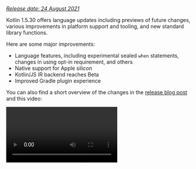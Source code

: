 [//]: # (title: What's new in Kotlin 1.5.30)

_[Release date: 24 August 2021](releases.md#release-details)_

Kotlin 1.5.30 offers language updates including previews of future changes, various improvements in platform support and tooling, and new standard library functions.

Here are some major improvements:
* Language features, including experimental sealed `when` statements, changes in using opt-in requirement, and others
* Native support for Apple silicon
* Kotlin/JS IR backend reaches Beta
* Improved Gradle plugin experience

You can also find a short overview of the changes in the [release blog post](https://blog.jetbrains.com/kotlin/2021/08/kotlin-1-5-30-released/) and this video:

<video href="rNbb3A9IdOo" title="Kotlin 1.5.30"/>

## Language features

Kotlin 1.5.30 is presenting previews of future language changes and bringing improvements to the opt-in requirement mechanism
and type inference:
* [Exhaustive when statements for sealed and Boolean subjects](#exhaustive-when-statements-for-sealed-and-boolean-subjects)
* [Suspending functions as supertypes](#suspending-functions-as-supertypes)
* [Requiring opt-in on implicit usages of experimental APIs](#requiring-opt-in-on-implicit-usages-of-experimental-apis)
* [Changes to using opt-in requirement annotations with different targets](#changes-to-using-opt-in-requirement-annotations-with-different-targets)
* [Improvements to type inference for recursive generic types](#improvements-to-type-inference-for-recursive-generic-types)
* [Eliminating builder inference restrictions](#eliminating-builder-inference-restrictions)

### Exhaustive when statements for sealed and Boolean subjects

> Support for sealed (exhaustive) when statements is [Experimental](components-stability.md). It may be dropped or changed at any time.
> Opt-in is required (see the details below), and you should use it only for evaluation purposes. We would appreciate your feedback on it in [YouTrack](https://youtrack.jetbrains.com/issue/KT-12380).
>
{type="warning"}

An _exhaustive_ [`when`](control-flow.md#when-expression) statement contains branches for all possible types or values of its subject or for some types plus an `else` branch. In other words, it covers all possible cases.

We’re planning to prohibit non-exhaustive `when` statements soon to make the behavior consistent with `when` expressions. To ensure smooth migration, you can configure the compiler to report warnings about non-exhaustive `when` statements with a sealed class or a Boolean. Such warnings will appear by default in Kotlin 1.6 and will become errors later.

> Enums already get a warning.
>
{type="note"}

```kotlin
sealed class Mode {
    object ON : Mode()
    object OFF : Mode()
}

fun main() {
    val x: Mode = Mode.ON
    when (x) { 
        Mode.ON -> println("ON")
    }
// WARNING: Non exhaustive 'when' statements on sealed classes/interfaces 
// will be prohibited in 1.7, add an 'OFF' or 'else' branch instead

    val y: Boolean = true
    when (y) {  
        true -> println("true")
    }
// WARNING: Non exhaustive 'when' statements on Booleans will be prohibited 
// in 1.7, add a 'false' or 'else' branch instead
}
```

To enable this feature in Kotlin 1.5.30, use language version `1.6`. You can also change the warnings to errors by enabling [progressive mode](whatsnew13.md#progressive-mode).

<tabs group="build-script">
<tab title="Kotlin" group-key="kotlin">

```kotlin
kotlin {
    sourceSets.all {
        languageSettings.apply {
            languageVersion = "1.6"
            //progressiveMode = true // false by default
        }
    }
}
```

</tab>
<tab title="Groovy" group-key="groovy">

```groovy
kotlin {
    sourceSets.all {
        languageSettings {
            languageVersion = '1.6'
            //progressiveMode = true // false by default
        }
    }
}
```

</tab>
</tabs>

### Suspending functions as supertypes

> Support for suspending functions as supertypes is [Experimental](components-stability.md). It may be dropped or changed at any time.
> Opt-in is required (see the details below), and you should use it only for evaluation purposes. We would appreciate your feedback on it in [YouTrack](https://youtrack.jetbrains.com/issue/KT-18707).
>
{type="warning"}

Kotlin 1.5.30 provides a preview of the ability to use a `suspend` functional type as a supertype with some limitations.

```kotlin
class MyClass: suspend () -> Unit {
    override suspend fun invoke() { TODO() }
}
```

Use the `-language-version 1.6` compiler option to enable the feature:

<tabs group="build-script">
<tab title="Kotlin" group-key="kotlin">

```kotlin
kotlin {
    sourceSets.all {
        languageSettings.apply {
            languageVersion = "1.6"
        }
    }
}
```

</tab>
<tab title="Groovy" group-key="groovy">

```groovy
kotlin {
    sourceSets.all {
        languageSettings {
            languageVersion = '1.6'
        }
    }
}
```

</tab>
</tabs>

The feature has the following restrictions:
* You can’t mix an ordinary functional type and a `suspend` functional type as supertype. This is because of the implementation details of `suspend` functional types in the JVM backend. They are represented in it as ordinary functional types with a marker interface. Because of the marker interface, there is no way to tell which of the superinterfaces are suspended and which are ordinary.
* You can't use multiple `suspend` functional supertypes. If there are type checks, you also can’t use multiple ordinary functional supertypes.

### Requiring opt-in on implicit usages of experimental APIs

> The opt-in requirement mechanism is [Experimental](components-stability.md).
> It may change at any time. [See how to opt-in](opt-in-requirements.md#experimental-status-of-the-opt-in-requirements).
> Use it only for evaluation purposes. We would appreciate your feedback on it in [YouTrack](https://youtrack.jetbrains.com/issues/KT).
>
{type="warning"}

The author of a library can mark an experimental API as [requiring opt-in](opt-in-requirements.md#create-opt-in-requirement-annotations) to inform users about its experimental state. The compiler raises a warning or error when the API is used and requires [explicit consent](opt-in-requirements.md#opt-in-to-using-api) to suppress it.

In Kotlin 1.5.30, the compiler treats any declaration that has an experimental type in the signature as experimental. Namely, it requires opt-in even for implicit usages of an experimental API. For example, if the function’s return type is marked as an experimental API element, a usage of the function requires you to opt-in even if the declaration is not marked as requiring an opt-in explicitly.

```kotlin
// Library code

@RequiresOptIn(message = "This API is experimental.")
@Retention(AnnotationRetention.BINARY)
@Target(AnnotationTarget.CLASS)
annotation class MyDateTime // Opt-in requirement annotation

@MyDateTime
class DateProvider // A class requiring opt-in

// Client code

// Warning: experimental API usage
fun createDateSource(): DateProvider { /* ... */ }

fun getDate(): Date {
    val dateSource = createDateSource() // Also warning: experimental API usage
    // ... 
}
```

Learn more about [opt-in requirements](opt-in-requirements.md).

### Changes to using opt-in requirement annotations with different targets

> The opt-in requirement mechanism is [Experimental](components-stability.md).
> It may change at any time. [See how to opt-in](opt-in-requirements.md#experimental-status-of-the-opt-in-requirements).
> Use it only for evaluation purposes. We would appreciate your feedback on it in [YouTrack](https://youtrack.jetbrains.com/issues/KT).
>
{type="warning"}

Kotlin 1.5.30 presents new rules for using and declaring opt-in requirement annotations on different [targets](https://kotlinlang.org/api/latest/jvm/stdlib/kotlin.annotation/-target/). The compiler now reports an error for use cases that are impractical to handle at compile time. In Kotlin 1.5.30:
* Marking local variables and value parameters with opt-in requirement annotations is forbidden at the use site.
* Marking override is allowed only if its basic declaration is also marked.
* Marking backing fields and getters is forbidden. You can mark the basic property instead.
* Setting `TYPE` and `TYPE_PARAMETER` annotation targets is forbidden at the opt-in requirement annotation declaration site.

Learn more about [opt-in requirements](opt-in-requirements.md).

### Improvements to type inference for recursive generic types

In Kotlin and Java, you can define a recursive generic type, which references itself in its type parameters. In Kotlin 1.5.30, the Kotlin compiler can infer a type argument based only on upper bounds of the corresponding type parameter if it is a recursive generic. This makes it possible to create various patterns with recursive generic types that are often used in Java to make builder APIs.

```kotlin
// Kotlin 1.5.20
val containerA = PostgreSQLContainer<Nothing>(DockerImageName.parse("postgres:13-alpine")).apply {
    withDatabaseName("db")
    withUsername("user")
    withPassword("password")
    withInitScript("sql/schema.sql")
}

// Kotlin 1.5.30
val containerB = PostgreSQLContainer(DockerImageName.parse("postgres:13-alpine"))
    .withDatabaseName("db")
    .withUsername("user")
    .withPassword("password")
    .withInitScript("sql/schema.sql")
```

You can enable the improvements by passing the `-Xself-upper-bound-inference` or the `-language-version 1.6` compiler options. See other examples of newly supported use cases in [this YouTrack ticket](https://youtrack.jetbrains.com/issue/KT-40804).

### Eliminating builder inference restrictions

Builder inference is a special kind of type inference that allows you to infer the type arguments of a call based on type information from other calls inside its lambda argument. This can be useful when calling generic builder functions such as [`buildList()`](https://kotlinlang.org/api/latest/jvm/stdlib/kotlin.collections/build-list.html) or [`sequence()`](https://kotlinlang.org/api/latest/jvm/stdlib/kotlin.sequences/sequence.html): `buildList { add("string") }`.

Inside such a lambda argument, there was previously a limitation on using the type information that the builder inference tries to infer. This means you can only specify it and cannot get it. For example, you cannot call [`get()`](https://kotlinlang.org/api/latest/jvm/stdlib/kotlin.collections/-list/get.html) inside a lambda argument of `buildList()` without explicitly specified type arguments.

Kotlin 1.5.30 removes these limitations with the `-Xunrestricted-builder-inference` compiler option. Add this option to enable previously prohibited calls inside a lambda argument of generic builder functions:

```kotlin
@kotlin.ExperimentalStdlibApi
val list = buildList {
    add("a")
    add("b")
    set(1, null)
    val x = get(1)
    if (x != null) {
        removeAt(1)
    }
}

@kotlin.ExperimentalStdlibApi
val map = buildMap {
    put("a", 1)
    put("b", 1.1)
    put("c", 2f)
}
```

Also, you can enable this feature with the `-language-version 1.6` compiler option.

## Kotlin/JVM

With Kotlin 1.5.30, Kotlin/JVM receives the following features:
* [Instantiation of annotation classes](#instantiation-of-annotation-classes)
* [Improved nullability annotation support configuration](#improved-nullability-annotation-support-configuration)

See the [Gradle](#gradle) section for Kotlin Gradle plugin updates on the JVM platform.

### Instantiation of annotation classes

> Instantiation of annotation classes is [Experimental](components-stability.md). It may be dropped or changed at any time.
> Opt-in is required (see the details below), and you should use it only for evaluation purposes. We would appreciate your feedback on it in [YouTrack](https://youtrack.jetbrains.com/issue/KT-45395).
>
{type="warning"}

With Kotlin 1.5.30 you can now call constructors of [annotation classes](annotations.md) in arbitrary code to obtain a resulting instance. This feature covers the same use cases as the Java convention that allows the implementation of an annotation interface.

```kotlin
annotation class InfoMarker(val info: String)

fun processInfo(marker: InfoMarker) = ...

fun main(args: Array<String>) {
    if (args.size != 0)
        processInfo(getAnnotationReflective(args))
    else
        processInfo(InfoMarker("default"))
}
```

Use the `-language-version 1.6` compiler option to enable this feature. Note that all current annotation class limitations, such as restrictions to define non-`val` parameters or members different from secondary constructors, remain intact.

Learn more about instantiation of annotation classes in [this KEEP](https://github.com/Kotlin/KEEP/blob/master/proposals/annotation-instantiation.md)

### Improved nullability annotation support configuration

The Kotlin compiler can read various types of [nullability annotations](java-interop.md#nullability-annotations) to get nullability information from Java. This information allows it to report nullability mismatches in Kotlin when calling Java code.

In Kotlin 1.5.30, you can specify whether the compiler reports a nullability mismatch based on the information from specific types of nullability annotations. Just use the compiler option `-Xnullability-annotations=@<package-name>:<report-level>`. In the argument, specify the fully qualified nullability annotations package and one of these report levels:
* `ignore` to ignore nullability mismatches
* `warn` to report warnings
* `strict` to report errors.

See the [full list of supported nullability annotations](java-interop.md#nullability-annotations) along with their fully qualified package names.

Here is an example showing how to enable error reporting for the newly supported [RxJava](https://github.com/ReactiveX/RxJava) 3 nullability annotations: `-Xnullability-annotations=@io.reactivex.rxjava3.annotations:strict`. Note that all such nullability mismatches are warnings by default.

## Kotlin/Native

Kotlin/Native has received various changes and improvements:
* [Apple silicon support](#apple-silicon-support)
* [Improved Kotlin DSL for the CocoaPods Gradle plugin](#improved-kotlin-dsl-for-the-cocoapods-gradle-plugin)
* [Experimental interoperability with Swift 5.5 async/await](#experimental-interoperability-with-swift-5-5-async-await)
* [Improved Swift/Objective-C mapping for objects and companion objects](#improved-swift-objective-c-mapping-for-objects-and-companion-objects)
* [Deprecation of linkage against DLLs without import libraries for MinGW targets](#deprecation-of-linkage-against-dlls-without-import-libraries-for-mingw-targets)

### Apple silicon support

Kotlin 1.5.30 introduces native support for [Apple silicon](https://support.apple.com/en-us/HT211814).

Previously, the Kotlin/Native compiler and tooling required the [Rosetta translation environment](https://developer.apple.com/documentation/apple-silicon/about-the-rosetta-translation-environment) for working on Apple silicon hosts. In Kotlin 1.5.30, the translation environment is no longer needed – the compiler and tooling can run on Apple silicon hardware without requiring any additional actions.

We’ve also introduced new targets that make Kotlin code run natively on Apple silicon:
* `macosArm64`
* `iosSimulatorArm64`
* `watchosSimulatorArm64`
* `tvosSimulatorArm64`

They are available on both Intel-based and Apple silicon hosts. All existing targets are available on Apple silicon hosts as well.

Note that in 1.5.30 we provide only basic support for Apple silicon targets in the `kotlin-multiplatform` Gradle plugin. Particularly, the new simulator targets aren’t included in the [`ios`, `tvos`, and `watchos` target shortcuts](mpp-share-on-platforms.md#use-target-shortcuts). Learn how to [use Apple silicon targets with the target shortcuts](mpp-share-on-platforms.md#target-shortcuts-and-arm64-apple-silicon-simulators).
We will keep working to improve the user experience with the new targets.

### Improved Kotlin DSL for the CocoaPods Gradle plugin

#### New parameters for Kotlin/Native frameworks

Kotlin 1.5.30 introduces the improved CocoaPods Gradle plugin DSL for Kotlin/Native frameworks. In addition to the name of the framework, you can specify other parameters in the pod configuration:
* Specify the dynamic or static version of the framework
* Enable export dependencies explicitly
* Enable Bitcode embedding

To use the new DSL, update your project to Kotlin 1.5.30, and specify the parameters in the `cocoapods` section of your `build.gradle(.kts)` file:

```kotlin
cocoapods {
    frameworkName = "MyFramework" // This property is deprecated 
    // and will be removed in future versions
    // New DSL for framework configuration:
    framework {
        // All Framework properties are supported
        // Framework name configuration. Use this property instead of 
        // deprecated 'frameworkName'
        baseName = "MyFramework"
        // Dynamic framework support
        isStatic = false
        // Dependency export
        export(project(":anotherKMMModule"))
        transitiveExport = true
        // Bitcode embedding
        embedBitcode(BITCODE)
    }
}
```

#### Support custom names for Xcode configuration

The Kotlin CocoaPods Gradle plugin supports custom names in the Xcode build configuration. It will also help you if you’re using special names for the build configuration in Xcode, for example `Staging`.

To specify a custom name, use the `xcodeConfigurationToNativeBuildType` parameter in the `cocoapods` section of your `build.gradle(.kts)` file:

```kotlin
cocoapods {
    // Maps custom Xcode configuration to NativeBuildType
    xcodeConfigurationToNativeBuildType["CUSTOM_DEBUG"] = NativeBuildType.DEBUG
    xcodeConfigurationToNativeBuildType["CUSTOM_RELEASE"] = NativeBuildType.RELEASE
}
```

This parameter will not appear in the podspec file. When Xcode runs the Gradle build process, the Kotlin CocoaPods Gradle plugin will select the necessary native build type.

> There’s no need to declare the `Debug` and `Release` configurations because they are supported by default.
>
{type="note"}

### Experimental interoperability with Swift 5.5 async/await

> Concurrency interoperability with Swift async/await is [Experimental](components-stability.md). It may be dropped or changed at any time.
> You should use it only for evaluation purposes. We would appreciate your feedback on it in [YouTrack](https://youtrack.jetbrains.com/issue/KT-47610).
>
{type="warning"}

We added [support for calling Kotlin’s suspending functions from Objective-C and Swift in 1.4.0](whatsnew14.md#support-for-kotlin-s-suspending-functions-in-swift-and-objective-c), and now we’re improving it to keep up with a new Swift 5.5 feature – [concurrency with `async` and `await` modifiers](https://github.com/apple/swift-evolution/blob/main/proposals/0296-async-await.md).

The Kotlin/Native compiler now emits the `_Nullable_result` attribute in the generated Objective-C headers for suspending functions with nullable return types. This makes it possible to call them from Swift as `async` functions with the proper nullability.

Note that this feature is experimental and can be affected in the future by changes in both Kotlin and Swift. For now, we’re offering a preview of this feature that has certain limitations, and we are eager to hear what you think. Learn more about its current state and leave your feedback in [this YouTrack issue](https://youtrack.jetbrains.com/issue/KT-47610).

### Improved Swift/Objective-C mapping for objects and companion objects

Getting objects and companion objects can now be done in a way that is more intuitive for native iOS developers. For example, if you have the following objects in Kotlin:

```kotlin
object MyObject {
    val x = "Some value"
}

class MyClass {
    companion object {
        val x = "Some value"
    }
}
```

To access them in Swift, you can use the `shared` and `companion` properties:

```swift
MyObject.shared
MyObject.shared.x
MyClass.companion
MyClass.Companion.shared
```

Learn more about [Swift/Objective-C interoperability](native-objc-interop.md).

### Deprecation of linkage against DLLs without import libraries for MinGW targets

[LLD](https://lld.llvm.org/) is a linker from the LLVM project, which we plan to start using in Kotlin/Native for MinGW targets because of its benefits over the default ld.bfd – primarily its better performance.

However, the latest stable version of LLD doesn’t support direct linkage against DLL for MinGW (Windows) targets. Such linkage requires using [import libraries](https://stackoverflow.com/questions/3573475/how-does-the-import-library-work-details/3573527#3573527). Although they aren’t needed with Kotlin/Native 1.5.30, we’re adding a warning to inform you that such usage is incompatible with LLD that will become the default linker for MinGW in the future.

Please share your thoughts and concerns about the transition to the LLD linker in [this YouTrack issue](https://youtrack.jetbrains.com/issue/KT-47605).

## Kotlin Multiplatform

1.5.30 brings the following notable updates to Kotlin Multiplatform:
* [Ability to use custom `cinterop` libraries in shared native code](#ability-to-use-custom-cinterop-libraries-in-shared-native-code)
* [Support for XCFrameworks](#support-for-xcframeworks)
* [New default publishing setup for Android artifacts](#new-default-publishing-setup-for-android-artifacts)

### Ability to use custom `cinterop` libraries in shared native code

Kotlin Multiplatform gives you an [option](mpp-share-on-platforms.md#use-native-libraries-in-the-hierarchical-structure) to use platform-dependent interop libraries in shared source sets. Before 1.5.30, this worked only with [platform libraries](native-platform-libs.md) shipped with Kotlin/Native distribution. Starting from 1.5.30, you can use it with your custom `cinterop` libraries. To enable this feature, add the `kotlin.mpp.enableCInteropCommonization=true` property in your `gradle.properties`:

```properties
kotlin.mpp.enableGranularSourceSetsMetadata=true
kotlin.native.enableDependencyPropagation=false
kotlin.mpp.enableCInteropCommonization=true
```

### Support for XCFrameworks

All Kotlin Multiplatform projects can now have XCFrameworks as an output format. Apple introduced XCFrameworks as a replacement for universal (fat) frameworks. With the help of XCFrameworks you:
* Can gather logic for all the target platforms and architectures in a single bundle.
* Don't need to remove all unnecessary architectures before publishing the application to the App Store.

XCFrameworks is useful if you want to use your Kotlin framework for devices and simulators on Apple M1.

To use XCFrameworks, update your `build.gradle(.kts)` script:

<tabs group="build-script">
<tab title="Kotlin" group-key="kotlin">

```kotlin
import org.jetbrains.kotlin.gradle.plugin.mpp.apple.XCFramework

plugins {
    kotlin("multiplatform")
}

kotlin {
    val xcf = XCFramework()
  
    ios {
        binaries.framework {
            baseName = "shared"
            xcf.add(this)
        }
    }
    watchos {
        binaries.framework {
            baseName = "shared"
            xcf.add(this)
        }
    }
    tvos {
        binaries.framework {
            baseName = "shared"
            xcf.add(this)
        }
    }
}
```

</tab>
<tab title="Groovy" group-key="groovy">

```groovy
import org.jetbrains.kotlin.gradle.plugin.mpp.apple.XCFrameworkConfig

plugins {
    id 'org.jetbrains.kotlin.multiplatform'
}

kotlin {
    def xcf = new XCFrameworkConfig(project)

    ios {
        binaries.framework {
            baseName = "shared"
            xcf.add(it)
        }
    }
    watchos {
        binaries.framework {
            baseName = "shared"
            xcf.add(it)
        }
    }
    tvos {
        binaries.framework {
            baseName = "shared"
            xcf.add(it)
        }
    }
}
```

</tab>
</tabs>

When you declare XCFrameworks, these new Gradle tasks will be registered:
* `assembleXCFramework`
* `assembleDebugXCFramework` (additionally debug artifact that [contains dSYMs](native-ios-symbolication.md))
* `assembleReleaseXCFramework`

Learn more about XCFrameworks in [this WWDC video](https://developer.apple.com/videos/play/wwdc2019/416/).

### New default publishing setup for Android artifacts

Using the `maven-publish` Gradle plugin, you can [publish your multiplatform library for the Android target](mpp-publish-lib.md#publish-an-android-library) by specifying [Android variant](https://developer.android.com/studio/build/build-variants) names in the build script. The Kotlin Gradle plugin will generate publications automatically.

Before 1.5.30, the generated publication [metadata](https://docs.gradle.org/current/userguide/publishing_gradle_module_metadata.html) included the build type attributes for every published Android variant, making it compatible only with the same build type used by the library consumer. Kotlin 1.5.30 introduces a new default publishing setup:
* If all Android variants that the project publishes have the same build type attribute, then the published variants won't have the build type attribute and will be compatible with any build type.
* If the published variants have different build type attributes, then only those with the `release` value will be published without the build type attribute. This makes the release variants compatible with any build type on the consumer side, while non-release variants will only be compatible with the matching consumer build types.

To opt-out and keep the build type attributes for all variants, you can set this Gradle property: `kotlin.android.buildTypeAttribute.keep=true`.

## Kotlin/JS

Two major improvements are coming to Kotlin/JS with 1.5.30:
* [JS IR compiler backend reaches Beta](#js-ir-compiler-backend-reaches-beta)
* [Better debugging experience for applications with the Kotlin/JS IR backend](#better-debugging-experience-for-applications-with-the-kotlin-js-ir-backend)

### JS IR compiler backend reaches Beta

The [IR-based compiler backend](whatsnew14.md#unified-backends-and-extensibility) for Kotlin/JS, which was introduced in 1.4.0 in [Alpha](components-stability.md), has reached Beta.

Previously, we published the [migration guide for the JS IR backend](js-ir-migration.md) to help you migrate your projects to the new backend. Now we would like to present the [Kotlin/JS Inspection Pack](https://plugins.jetbrains.com/plugin/17183-kotlin-js-inspection-pack/) IDE plugin, which displays the required changes directly in IntelliJ IDEA.

### Better debugging experience for applications with the Kotlin/JS IR backend

Kotlin 1.5.30 brings JavaScript source map generation for the Kotlin/JS IR backend. This will improve the Kotlin/JS debugging experience when the IR backend is enabled, with full debugging support that includes breakpoints, stepping, and readable stack traces with proper source references.

Learn how to [debug Kotlin/JS in the browser or IntelliJ IDEA Ultimate](js-debugging.md).

## Gradle

As a part of our mission to [improve the Kotlin Gradle plugin user experience](https://youtrack.jetbrains.com/issue/KT-45778), we’ve implemented the following features:
* [Support for Java toolchains](#support-for-java-toolchains), which includes an [ability to specify a JDK home with the `UsesKotlinJavaToolchain` interface for older Gradle versions](#ability-to-specify-jdk-home-with-useskotlinjavatoolchain-interface)
* [An easier way to explicitly specify the Kotlin daemon’s JVM arguments](#easier-way-to-explicitly-specify-kotlin-daemon-jvm-arguments)

### Support for Java toolchains

Gradle 6.7 introduced the ["Java toolchains support"](https://docs.gradle.org/current/userguide/toolchains.html) feature.
Using this feature, you can:
* Run compilations, tests, and executables using JDKs and JREs that are different from the Gradle ones.
* Compile and test code with an unreleased language version.

With toolchains support, Gradle can autodetect local JDKs and install missing JDKs that Gradle requires for the build. Now Gradle itself can run on any JDK and still reuse the [build cache feature](gradle.md#gradle-build-cache-support).

The Kotlin Gradle plugin supports Java toolchains for Kotlin/JVM compilation tasks.
A Java toolchain:
* Sets the [`jdkHome` option](gradle.md#attributes-specific-to-jvm) available for JVM targets.
  > [The ability to set the `jdkHome` option directly has been deprecated](https://youtrack.jetbrains.com/issue/KT-46541).
  >
  {type="warning"}

* Sets the [`kotlinOptions.jvmTarget`](gradle.md#attributes-specific-to-jvm) to the toolchain's JDK version if the user didn’t set the `jvmTarget` option explicitly.
  If the toolchain is not configured, the `jvmTarget` field uses the default value. Learn more about [JVM target compatibility](gradle.md#check-for-jvm-target-compatibility-of-related-compile-tasks).

* Affects which JDK [`kapt` workers](kapt.md#running-kapt-tasks-in-parallel) are running on.

Use the following code to set a toolchain. Replace the placeholder `<MAJOR_JDK_VERSION>` with the JDK version you would like to use:

<tabs group="build-script">
<tab title="Kotlin" group-key="kotlin">

```kotlin
kotlin {
    jvmToolchain {
        (this as JavaToolchainSpec).languageVersion.set(JavaLanguageVersion.of(<MAJOR_JDK_VERSION>)) // “8”
    }
}
```

</tab>
<tab title="Groovy" group-key="groovy">

```groovy
kotlin {
    jvmToolchain {
        languageVersion.set(JavaLanguageVersion.of(<MAJOR_JDK_VERSION>)) // “8”
    }
}
```

</tab>
</tabs>

Note that setting a toolchain via the `kotlin` extension will update the toolchain for Java compile tasks as well.

You can set a toolchain via the `java` extension, and Kotlin compilation tasks will use it:

```kotlin
java {
    toolchain {
        languageVersion.set(JavaLanguageVersion.of(<MAJOR_JDK_VERSION>)) // “8”
    }
}
```

For information about setting any JDK version for `KotlinCompile` tasks, look through the docs about [setting the JDK version with the Task DSL](gradle.md#setting-jdk-version-with-the-task-dsl).

For Gradle versions from 6.1 to 6.6, [use the `UsesKotlinJavaToolchain` interface to set the JDK home](#ability-to-specify-jdk-home-with-useskotlinjavatoolchain-interface).

### Ability to specify JDK home with UsesKotlinJavaToolchain interface

All Kotlin tasks that support setting the JDK via [`kotlinOptions`](gradle.md#compiler-options) now implement the `UsesKotlinJavaToolchain` interface. To set the JDK home, put a path to your JDK and replace the `<JDK_VERSION>` placeholder:

<tabs group="build-script">
<tab title="Kotlin" group-key="kotlin">

```kotlin
project.tasks
    .withType<UsesKotlinJavaToolchain>()
    .configureEach {
        it.kotlinJavaToolchain.jdk.use(
            "/path/to/local/jdk",
            JavaVersion.<LOCAL_JDK_VERSION>
        )
    }
```


</tab>
<tab title="Groovy" group-key="groovy">

```groovy
project.tasks
    .withType(UsesKotlinJavaToolchain.class)
    .configureEach {
        it.kotlinJavaToolchain.jdk.use(
            '/path/to/local/jdk',
            JavaVersion.<LOCAL_JDK_VERSION>
        )
    }
```

</tab>
</tabs>

Use the `UsesKotlinJavaToolchain` interface for Gradle versions from 6.1 to 6.6. Starting from Gradle 6.7, use the [Java toolchains](#support-for-java-toolchains) instead.

When using this feature, note that [kapt task workers](kapt.md#running-kapt-tasks-in-parallel) will only use [process isolation mode](https://docs.gradle.org/current/userguide/worker_api.html#changing_the_isolation_mode), and the `kapt.workers.isolation` property will be ignored.

### Easier way to explicitly specify Kotlin daemon JVM arguments

In Kotlin 1.5.30, there’s a new logic for the Kotlin daemon’s JVM arguments. Each of the options in the following list overrides the ones that came before it:

* If nothing is specified, the Kotlin daemon inherits arguments from the Gradle daemon (as before). For example, in the `gradle.properties` file:

    ```properties
    org.gradle.jvmargs=-Xmx1500m -Xms=500m
    ```

* If the Gradle daemon’s JVM arguments have the `kotlin.daemon.jvm.options` system property, use it as before:

    ```properties
    org.gradle.jvmargs=-Dkotlin.daemon.jvm.options=-Xmx1500m -Xms=500m
    ```

* You can add the`kotlin.daemon.jvmargs` property in the `gradle.properties` file:

    ```properties
    kotlin.daemon.jvmargs=-Xmx1500m -Xms=500m
    ```

* You can specify arguments in the `kotlin` extension:

  <tabs group="build-script">
    <tab title="Kotlin" group-key="kotlin">

    ```kotlin
    kotlin {
        kotlinDaemonJvmArgs = listOf("-Xmx486m", "-Xms256m", "-XX:+UseParallelGC")
    }
    ```

    </tab>
    <tab title="Groovy" group-key="groovy">

    ```groovy
    kotlin {
        kotlinDaemonJvmArgs = ["-Xmx486m", "-Xms256m", "-XX:+UseParallelGC"]
    }
    ```

    </tab>
    </tabs>

* You can specify arguments for a specific task:

    <tabs group="build-script">
    <tab title="Kotlin" group-key="kotlin">

    ```kotlin
    tasks
        .matching { it.name == "compileKotlin" && it is CompileUsingKotlinDaemon }
        .configureEach {
            (this as CompileUsingKotlinDaemon).kotlinDaemonJvmArguments.set(listOf("-Xmx486m", "-Xms256m", "-XX:+UseParallelGC"))
        }
    ```

    </tab>
    <tab title="Groovy" group-key="groovy">
  
    ```groovy
    tasks
        .matching {
            it.name == "compileKotlin" && it instanceof CompileUsingKotlinDaemon
        }
        .configureEach {
            kotlinDaemonJvmArguments.set(["-Xmx1g", "-Xms512m"])
        }
    ```

    </tab>
    </tabs>

    > In this case a new Kotlin daemon instance can start on task execution. Learn more about [the Kotlin daemon’s interactions with JVM arguments](gradle.md#setting-kotlin-daemon-s-jvm-arguments).
    >
    {type="note"}

For more information about the Kotlin daemon, see [the Kotlin daemon and using it with Gradle](gradle.md#kotlin-daemon-and-using-it-with-gradle).

## Standard library

Kotlin 1.5.30 is bringing improvements to the standard library’s `Duration` and `Regex` APIs:
* [Changing `Duration.toString()` output](#changing-duration-tostring-output)
* [Parsing Duration from String](#parsing-duration-from-string)
* [Matching with Regex at a particular position](#matching-with-regex-at-a-particular-position)
* [Splitting Regex to a sequence](#splitting-regex-to-a-sequence)

### Changing Duration.toString() output

> The Duration API is [Experimental](components-stability.md). It may be dropped or changed at any time.
> Use it only for evaluation purposes. We would appreciate hearing your feedback on it in [YouTrack](https://youtrack.jetbrains.com/issues/KT).
>
{type="warning"}

Before Kotlin 1.5.30, the [`Duration.toString()`](https://kotlinlang.org/api/latest/jvm/stdlib/kotlin.time/-duration/to-string.html) function would return a string representation of its argument expressed in the unit that yielded the most compact and readable number value.
From now on, it will return a string value expressed as a combination of numeric components, each in its own unit.
Each component is a number followed by the unit’s abbreviated name: `d`, `h`, `m`, `s`. For example:

|**Example of function call**|**Previous output**|**Current output**|
| --- | --- | --- |
Duration.days(45).toString()|`45.0d`|`45d`|
Duration.days(1.5).toString()|`36.0h`|`1d 12h`|
Duration.minutes(1230).toString()|`20.5h`|`20h 30m`|
Duration.minutes(2415).toString()|`40.3h`|`1d 16h 15m`|
Duration.minutes(920).toString()|`920m`|`15h 20m`|
Duration.seconds(1.546).toString()|`1.55s`|`1.546s`|
Duration.milliseconds(25.12).toString()|`25.1ms`|`25.12ms`|

The way negative durations are represented has also been changed. A negative duration is prefixed with a minus sign (`-`), and if it consists of multiple components, it is surrounded with parentheses: `-12m` and `-(1h 30m)`.

Note that small durations of less than one second are represented as a single number with one of the subsecond units. For example, `ms` (milliseconds), `us` (microseconds), or `ns` (nanoseconds): `140.884ms`, `500us`, `24ns`. Scientific notation is no longer used to represent them.

If you want to express duration in a single unit, use the overloaded `Duration.toString(unit, decimals)` function.

> We recommend using [`Duration.toIsoString()`](https://kotlinlang.org/api/latest/jvm/stdlib/kotlin.time/-duration/to-iso-string.html) in certain cases, including serialization and interchange. `Duration.toIsoString()` uses the stricter [ISO-8601](https://www.iso.org/iso-8601-date-and-time-format.html) format instead of `Duration.toString()`.
>
{type="note"}

### Parsing Duration from String

> The Duration API is [Experimental](components-stability.md). It may be dropped or changed at any time.
> Use it only for evaluation purposes. We would appreciate hearing your feedback on it in [this issue](https://github.com/Kotlin/KEEP/issues/190).
>
{type="warning"}

In Kotlin 1.5.30, there are new functions in the Duration API:
* [`parse()`](https://kotlinlang.org/api/latest/jvm/stdlib/kotlin.time/-duration/parse.html), which supports parsing the outputs of:
    * [`toString()`](https://kotlinlang.org/api/latest/jvm/stdlib/kotlin.time/-duration/to-string.html).
    * [`toString(unit, decimals)`](https://kotlinlang.org/api/latest/jvm/stdlib/kotlin.time/-duration/to-string.html).
    * [`toIsoString()`](https://kotlinlang.org/api/latest/jvm/stdlib/kotlin.time/-duration/to-iso-string.html).
* [`parseIsoString()`](https://kotlinlang.org/api/latest/jvm/stdlib/kotlin.time/-duration/parse-iso-string.html), which only parses from the format produced by `toIsoString()`.
* [`parseOrNull()`](https://kotlinlang.org/api/latest/jvm/stdlib/kotlin.time/-duration/parse-or-null.html) and [`parseIsoStringOrNull()`](https://kotlinlang.org/api/latest/jvm/stdlib/kotlin.time/-duration/parse-iso-string-or-null.html), which behave like the functions above but return `null` instead of throwing `IllegalArgumentException` on invalid duration formats.

Here are some examples of `parse()` and `parseOrNull()` usages:

```kotlin
import kotlin.time.Duration
import kotlin.time.ExperimentalTime

@ExperimentalTime
fun main() {
//sampleStart
    val isoFormatString = "PT1H30M"
    val defaultFormatString = "1h 30m"
    val singleUnitFormatString = "1.5h"
    val invalidFormatString = "1 hour 30 minutes"
    println(Duration.parse(isoFormatString)) // "1h 30m"
    println(Duration.parse(defaultFormatString)) // "1h 30m"
    println(Duration.parse(singleUnitFormatString)) // "1h 30m"
    //println(Duration.parse(invalidFormatString)) // throws exception
    println(Duration.parseOrNull(invalidFormatString)) // "null"
//sampleEnd
}
```
{kotlin-runnable="true" kotlin-min-compiler-version="1.5" validate="false"}

And here are some examples of `parseIsoString()` and `parseIsoStringOrNull()` usages:

```kotlin
import kotlin.time.Duration
import kotlin.time.ExperimentalTime

@ExperimentalTime
fun main() {
//sampleStart
    val isoFormatString = "PT1H30M"
    val defaultFormatString = "1h 30m"
    println(Duration.parseIsoString(isoFormatString)) // "1h 30m"
    //println(Duration.parseIsoString(defaultFormatString)) // throws exception
    println(Duration.parseIsoStringOrNull(defaultFormatString)) // "null"
//sampleEnd
}
```
{kotlin-runnable="true" kotlin-min-compiler-version="1.5" validate="false"}

### Matching with Regex at a particular position

> `Regex.matchAt()` and `Regex.matchesAt()` functions are [Experimental](components-stability.md). They may be dropped or changed at any time.
> Use them only for evaluation purposes. We would appreciate hearing your feedback on them in [YouTrack](https://youtrack.jetbrains.com/issue/KT-34021).
>
{type="warning"}

The new `Regex.matchAt()` and `Regex.matchesAt()` functions provide a way to check whether a regex has an exact match at a particular position in a `String` or `CharSequence`.

`matchesAt()` returns a boolean result:

```kotlin
fun main(){
//sampleStart
    val releaseText = "Kotlin 1.5.30 is released!"
    // regular expression: one digit, dot, one digit, dot, one or more digits
    val versionRegex = "\\d[.]\\d[.]\\d+".toRegex()
    println(versionRegex.matchesAt(releaseText, 0)) // "false"
    println(versionRegex.matchesAt(releaseText, 7)) // "true"
//sampleEnd
}
```
{kotlin-runnable="true" kotlin-min-compiler-version="1.5" validate="false"}

`matchAt()` returns the match if one is found or `null` if one isn’t:

```kotlin
fun main(){
//sampleStart
    val releaseText = "Kotlin 1.5.30 is released!"
    val versionRegex = "\\d[.]\\d[.]\\d+".toRegex()
    println(versionRegex.matchAt(releaseText, 0)) // "null"
    println(versionRegex.matchAt(releaseText, 7)?.value) // "1.5.30"
//sampleEnd
}
```
{kotlin-runnable="true" kotlin-min-compiler-version="1.5" validate="false"}

### Splitting Regex to a sequence

> `Regex.splitToSequence()` and `CharSequence.splitToSequence(Regex)` functions are [Experimental](components-stability.md). They may be dropped or changed at any time.
> Use them only for evaluation purposes. We would appreciate hearing your feedback on them in [YouTrack](https://youtrack.jetbrains.com/issue/KT-23351).
>
{type="warning"}

The new `Regex.splitToSequence()` function is a lazy counterpart of [`split()`](https://kotlinlang.org/api/latest/jvm/stdlib/kotlin.text/-regex/split.html). It splits the string around matches of the given regex, but it returns the result as a [Sequence](sequences.md) so that all operations on this result are executed lazily.

```kotlin
fun main(){
//sampleStart
    val colorsText = "green, red , brown&blue, orange, pink&green"
    val regex = "[,\\s]+".toRegex()
    val mixedColor = regex.splitToSequence(colorsText)
        .onEach { println(it) }
        .firstOrNull { it.contains('&') }
    println(mixedColor) // "brown&blue"
//sampleEnd
}
```
{kotlin-runnable="true" kotlin-min-compiler-version="1.5" validate="false"}

A similar function was also added to `CharSequence`:

```kotlin
    val mixedColor = colorsText.splitToSequence(regex)
```
{kotlin-runnable="false"}

## Serialization 1.3.0-RC

`kotlinx.serialization` [1.3.0-RC](https://github.com/Kotlin/kotlinx.serialization/releases/tag/v1.3.0-RC) is here with 
new JSON serialization capabilities:
* Java IO streams serialization
* Property-level control over default values
* An option to exclude null values from serialization
* Custom class discriminators in polymorphic serialization

Learn more in the [changelog](https://github.com/Kotlin/kotlinx.serialization/releases/tag/v1.3.0-RC).
<!-- and the [kotlinx.serialization 1.3.0 release blog post](TODO). -->